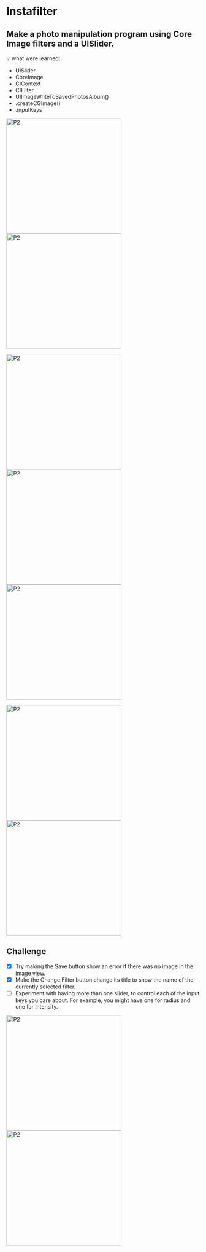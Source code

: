 # Instafilter

## Make a photo manipulation program using Core Image filters and a UISlider.

💡 what were learned:
- UISlider
- CoreImage
- CIContext
- CIFilter
- UIImageWriteToSavedPhotosAlbum()
- .createCGImage()
- .inputKeys


<img width="300" alt="P2" src="https://sun9-79.userapi.com/impg/lxnad1UevNrlI3Q-ncj_bByUZOTH8V4UaRI1Hg/U4k6spf7Ygk.jpg?size=828x1792&quality=95&sign=b8060a9a40fa394fff9986b7c568d0f6&type=album"> <img width="300" alt="P2" src="https://sun9-74.userapi.com/impg/76l_f-1L8JpHK_yCGCWFMiSjkGO5b3_n98RHZg/BnZxubODO4g.jpg?size=828x1792&quality=95&sign=c48a325fe87c30171c30cd71d7d0841c&type=album"> 

<img width="300" alt="P2" src="https://sun9-45.userapi.com/impg/PuBN3HNHmlYYG4yeKU2iA3KxUR4pBFIOKjwiZw/ISWwzfjo-u4.jpg?size=828x1792&quality=95&sign=95cc6a83eddb85bd190ec9e9114f2e3a&type=album"> <img width="300" alt="P2" src="https://sun9-79.userapi.com/impg/lNfQMAMLk7k8F6V0BBzAyhIm8hGubSOceSL99Q/r2WGDPpzDt0.jpg?size=828x1792&quality=95&sign=1cc1d1157445e5572db996368ac9adae&type=album"> <img width="300" alt="P2" src="https://sun9-64.userapi.com/impg/7jsYsW32sdaexsyEEmUJ1HBsJsnSNDYeXi3imA/-JCKSCRaKR0.jpg?size=828x1792&quality=95&sign=9c1a4a81ca999823f75b4f9946d96077&type=album"> 

<img width="300" alt="P2" src="https://sun9-56.userapi.com/impg/N_GIz4yHLy1ZvdwwczdJo2kqbwRQbmNd8QlTNQ/fxq3oYT5cqQ.jpg?size=996x2160&quality=95&sign=bf301b15241f86598131987ce2fd13e1&type=album"> <img width="300" alt="P2" src="https://sun9-44.userapi.com/impg/KXakyYiqXQ1nGT0B2o9U1i2Q612W-6L6PmONFA/eUoe2ObH5L4.jpg?size=996x2160&quality=95&sign=9201e373ebd6f5d25179d6f1dd5d09b0&type=album">

## Challenge

- [x] Try making the Save button show an error if there was no image in the image view.
- [x] Make the Change Filter button change its title to show the name of the currently selected filter.
- [ ] Experiment with having more than one slider, to control each of the input keys you care about. For example, you might have one for radius and one for intensity.

<img width="300" alt="P2" src="https://sun9-20.userapi.com/impg/wx-seko8q9XOz_8KBXBr_D8_nMyrd94dgfTj4w/MiG9oWnXzgs.jpg?size=996x2160&quality=95&sign=cad02dc8a62a2d4c710e151c04504f27&type=album"> <img width="300" alt="P2" src="https://sun9-24.userapi.com/impg/vr3ZZNwz7t4VEM16aIS4005gwNNTlJIlYrIXhg/Kn2bCoip8LA.jpg?size=996x2160&quality=95&sign=af060190ffabe65868ab98b7c1175b08&type=album"> 
